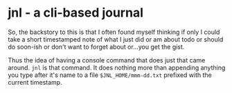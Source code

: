 # jnl - a cli-based journal

So, the backstory to this is that I often found myself thinking if only I could take a short
timestamped note of what I just did or am about todo or should do soon-ish or don't want to
forget about or...you get the gist.

Thus the idea of having a console command that does just that came around. `jnl` is that command.
It does nothing more than appending anything you type after it's name to a file `$JNL_HOME/mmm-dd.txt`
prefixed with the current timestamp.

